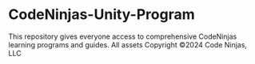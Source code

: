 # CodeNinjas-Unity-Program
This repository gives everyone access to comprehensive CodeNinjas learning programs and guides. All assets Copyright ©2024 Code Ninjas, LLC

